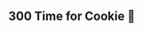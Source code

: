 <!-- ### Hi there 👋 -->
## 300 Time for Cookie 🙂

<!-- [![Gmail](https://hashmimic.com/assets/gmail.svg)]() -->
[hits]:http://hits.dwyl.com/aiinkiestism/aiinkiestism

<!--
**aiinkiestism/aiinkiestism** is a ✨ _special_ ✨ repository because its `README.md` (this file) appears on your GitHub profile.

Here are some ideas to get you started:

- 🔭 I’m currently working on ...
- 🌱 I’m currently learning ...
- 👯 I’m looking to collaborate on ...
- 🤔 I’m looking for help with ...
- 💬 Ask me about ...
- 📫 How to reach me: ...
- 😄 Pronouns: ...
- ⚡ Fun fact: ...
-->
